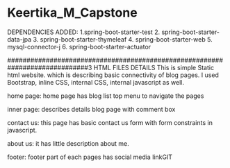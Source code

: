 # Keertika_M_Capstone

DEPENDENCIES ADDED:
1.spring-boot-starter-test
2. spring-boot-starter-data-jpa
3. spring-boot-starter-thymeleaf
4. spring-boot-starter-web
5. mysql-connector-j
6. spring-boot-starter-actuator


#############################################################################3
HTML FILES DETAILS
This is simple Static html website.
which is describing basic connectivity of blog pages.
I used Bootstrap, inline CSS, internal CSS, internal javascript as well.

home page:
home page has blog list
top menu to navigate the pages

inner page:
describes details blog page with comment box

contact us:
this page has basic contact us form with form constraints in javascript.

about us:
it has little description about me.

footer:
footer part of each pages has social media linkGIT 